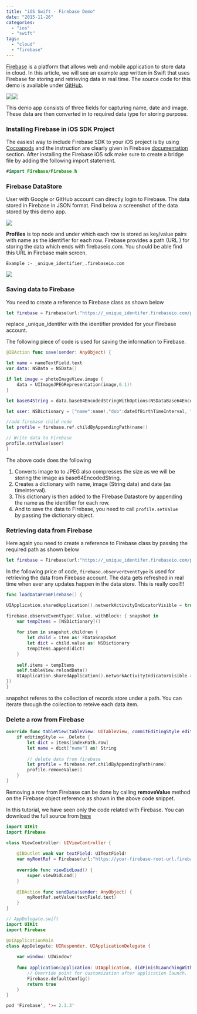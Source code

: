 ```yaml
---
title: "iOS Swift - Firebase Demo"
date: "2015-11-26"
categories: 
  - "ios"
  - "swift"
tags: 
  - "cloud"
  - "firebase"
---
```


[Firebase](https://www.firebase.com/) is a platform that allows web and mobile application to store data in cloud. In this article, we will see an example app written in Swift that uses Firebase for storing and retrieving data in real time. The source code for this demo is available under [GitHub](https://github.com/rshankras/FirebaseDemo).  

![](/assets/images/1448517133_thumb.png)![](/assets/images/1448517149_thumb.png)

This demo app consists of three fields for capturing name, date and image. These data are then converted in to required data type for storing purpose.

### Installing Firebase in iOS SDK Project

The easiest way to include Firebase SDK to your iOS project is by using [Cocoapods](https://cocoapods.org/) and the instruction are clearly given in Firebase [documentation](https://www.firebase.com/docs/ios/quickstart.html) section. After installing the Firebase iOS sdk make sure to create a bridge file by adding the following import statement.  

```swift
#import Firebase/Firebase.h
```

### Firebase DataStore

User with Google or GitHub account can directly login to Firebase. The data stored in Firebase in JSON format. Find below a screenshot of the data stored by this demo app.  

![](/assets/images/1448518644_thumb.png)

**Profiles** is top node and under which each row is stored as key/value pairs with name as the identifier for each row. Firebase provides a path (URL ) for storing the data which ends with firebaseio.com. You should be able find this URL in Firebase main screen.  

```plain
Example :- _unique_identifier_.firebaseio.com
```
![](/assets/images/1448519477_thumb.png)

### Saving data to Firebase

You need to create a reference to Firebase class as shown below  

```swift
let firebase = Firebase(url:"https://_unique_identifer.firebaseio.com/profiles")
```

replace _unique_identifer with the identifier provided for your Firebase account.

The following piece of code is used for saving the information to Firebase.  

```swift
@IBAction func save(sender: AnyObject) {

let name = nameTextField.text 
var data: NSData = NSData()

if let image = photoImageView.image { 
    data = UIImageJPEGRepresentation(image,0.1)! 
}

let base64String = data.base64EncodedStringWithOptions(NSDataBase64EncodingOptions.Encoding64CharacterLineLength)

let user: NSDictionary = ["name":name!,"dob":dateOfBirthTimeInterval, "photoBase64":base64String]

//add firebase child node 
let profile = firebase.ref.childByAppendingPath(name!)

// Write data to Firebase 
profile.setValue(user) 
}
```

The above code does the following  

1. Converts image to to JPEG also compresses the size as we will be storing the image as base64EncodedString. 
2. Creates a dictionary with name, image (String data) and date (as timeinterval).
3. This dictionary is then added to the FIrebase Datastore by appending the name as the identifier for each row.
4. And to save the data to Firebase, you need to call `profile.setValue` by passing the dictionary object.

### Retrieving data from Firebase

Here again you need to create a reference to Firebase class by passing the required path as shown below  

```swift
let firebase = Firebase(url:"https://_unique_identifer.firebaseio.com/profiles"
```

In the following price of code, `firebase.observerEventType` is used for retrieving the data from Firebase account. The data gets refreshed in real time when ever any updates happen in the data store. This is really cool!!!

```swift
func loadDataFromFirebase() {

UIApplication.sharedApplication().networkActivityIndicatorVisible = true

firebase.observeEventType(.Value, withBlock: { snapshot in 
    var tempItems = [NSDictionary]()
    
    for item in snapshot.children { 
        let child = item as! FDataSnapshot 
        let dict = child.value as! NSDictionary 
        tempItems.append(dict) 
    }
    
    self.items = tempItems 
    self.tableView.reloadData() 
    UIApplication.sharedApplication().networkActivityIndicatorVisible = false 
}) 
}
```

snapshot referes to the collection of records store under a path. You can iterate through the collection to reteive each data item.

### Delete a row from Firebase

```swift
override func tableView(tableView: UITableView, commitEditingStyle editingStyle: UITableViewCellEditingStyle, forRowAtIndexPath indexPath: NSIndexPath) { 
    if editingStyle == .Delete {
        let dict = items[indexPath.row] 
        let name = dict["name"] as! String
        
        // delete data from firebase
        let profile = firebase.ref.childByAppendingPath(name) 
        profile.removeValue() 
    } 
} 
```

Removing a row from Firebase can be done by calling **removeValue** method on the Firebase object reference as shown in the above code snippet.

In this tutorial, we have seen only the code related with Firebase. You can download the full source from [here](https://github.com/rshankras/FirebaseDemo)

```swift
import UIKit
import Firebase

class ViewController: UIViewController {
    
    @IBOutlet weak var textField: UITextField!
    var myRootRef = Firebase(url:"https://your-firebase-root-url.firebaseio.com")
    
    override func viewDidLoad() {
        super.viewDidLoad()
    }
    
    @IBAction func sendData(sender: AnyObject) {
        myRootRef.setValue(textField.text)
    }
}
```

```swift
// AppDelegate.swift
import UIKit
import Firebase

@UIApplicationMain
class AppDelegate: UIResponder, UIApplicationDelegate {
    
    var window: UIWindow?
    
    func application(application: UIApplication, didFinishLaunchingWithOptions launchOptions: [NSObject: AnyObject]?) -> Bool {
        // Override point for customization after application launch.
        Firebase.defaultConfig()
        return true
    }
}
```

```swift
pod 'Firebase', '>= 2.3.3'
